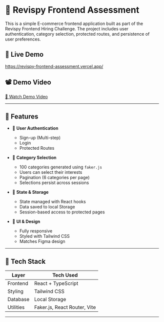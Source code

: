 # 🛒 Revispy Frontend Assessment

This is a simple E-commerce frontend application built as part of the Revispy Frontend Hiring Challenge. The project includes user authentication, category selection, protected routes, and persistence of user preferences.

## 🔗 Live Demo

https://revispy-frontend-assessment.vercel.app/

## 📽️ Demo Video

[🎥 Watch Demo Video](https://your-demo-video-link.com)

---

## 📌 Features

- 🔐 **User Authentication**
  - Sign-up (Multi-step)
  - Login
  - Protected Routes

- 📂 **Category Selection**
  - 100 categories generated using `faker.js`
  - Users can select their interests
  - Pagination (6 categories per page)
  - Selections persist across sessions

- 🧠 **State & Storage**
  - State managed with React hooks
  - Data saved to local Storage
  - Session-based access to protected pages

- 💅 **UI & Design**
  - Fully responsive
  - Styled with Tailwind CSS
  - Matches Figma design

---

## 🧪 Tech Stack

| Layer      | Tech Used            |
|------------|----------------------|
| Frontend   | React + TypeScript   |
| Styling    | Tailwind CSS         |
| Database   | Local Storage   |
| Utilities  | Faker.js, React Router, Vite |

---




